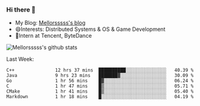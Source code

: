 ### Hi there 👋

- My Blog: [Mellorsssss's blog](https://mellorsssss.com/)
- 😄Interests: Distributed Systems & OS & Game Development
- 🤔Intern at Tencent, ByteDance


![Mellorsssss's github stats](https://github-readme-stats.vercel.app/api?username=Mellorsssss&show_icons=true&theme=radical)

<!-- ![Top Langs](https://github-readme-stats.vercel.app/api/top-langs/?username=anuraghazra&hide=javascript,html,typescript,css,glsl) -->

<!--
**Mellorsssss/Mellorsssss** is a ✨ _special_ ✨ repository because its `README.md` (this file) appears on your GitHub profile.

Here are some ideas to get you started:

- 🔭 I’m currently working on ...
- 🌱 I’m currently learning ...
- 👯 I’m looking to collaborate on ...
- 🤔 I’m looking for help with ...
- 💬 Ask me about ...
- 📫 How to reach me: ...
- 😄 Pronouns: ...
- ⚡ Fun fact: ...
-->

Last Week:
<!--START_SECTION:waka-->

```text
C++               12 hrs 37 mins  ██████████░░░░░░░░░░░░░░░   40.39 %
Java              9 hrs 23 mins   ███████▓░░░░░░░░░░░░░░░░░   30.09 %
Go                1 hr 56 mins    █▓░░░░░░░░░░░░░░░░░░░░░░░   06.24 %
C                 1 hr 47 mins    █▒░░░░░░░░░░░░░░░░░░░░░░░   05.71 %
CMake             1 hr 41 mins    █▒░░░░░░░░░░░░░░░░░░░░░░░   05.40 %
Markdown          1 hr 18 mins    █░░░░░░░░░░░░░░░░░░░░░░░░   04.19 %
```

<!--END_SECTION:waka-->
